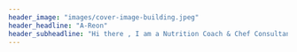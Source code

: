 ```yaml
---
header_image: "images/cover-image-building.jpeg"
header_headline: "A-Reon"
header_subheadline: "Hi there , I am a Nutrition Coach & Chef Consultant"
---
```

